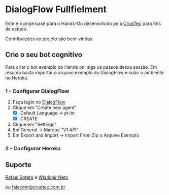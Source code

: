 # DialogFlow Fullfielment

Este é o proje base para o Hands-On desenvolvido pela [CrudTec](https://crudtec.com.br) para fins de estudo.

Contribuições no projeto são bem-vindas.



## Crie o seu bot cognitivo

Para criar o bot exemplo do Hands on, siga os passos dessa sessão. Em resumo basta importar o arquivo exemplo do DialogFlow e subir o ambiente no Heroku.

### 1 - Configurar DialogFlow

1. Faça login no [DialogFlow](https://console.dialogflow.com/api-client/#/login)
2. Clique em "Create new agent"
   - [x] Default Language -> pt-br
   - [x] CREATE
3. Clique em "Settings"
4. Em General -> Marque "V1 API"
5. Em Export and Import -> Import From Zip o Arquivo Exemplo



### 2 - Configurar Heroku



## Suporte

[Rafael Sotero](https://github.com/soterocra) e [Wladimir Neto](https://github.com/wladneto)

ou  falecom@crudtec.com.br
